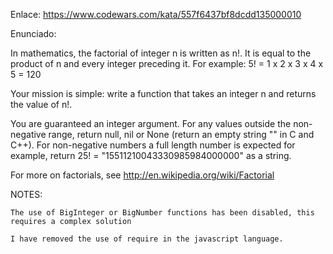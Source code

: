 Enlace: https://www.codewars.com/kata/557f6437bf8dcdd135000010

Enunciado:

In mathematics, the factorial of integer n is written as n!. It is equal to the product of n and every integer preceding it. For example: 5! = 1 x 2 x 3 x 4 x 5 = 120

Your mission is simple: write a function that takes an integer n and returns the value of n!.

You are guaranteed an integer argument. For any values outside the non-negative range, return null, nil or None (return an empty string "" in C and C++). For non-negative numbers a full length number is expected for example, return 25! =  "15511210043330985984000000" as a string.

For more on factorials, see http://en.wikipedia.org/wiki/Factorial

NOTES:

    The use of BigInteger or BigNumber functions has been disabled, this requires a complex solution

    I have removed the use of require in the javascript language.